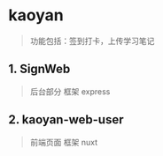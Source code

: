 # kaoyan 
> 功能包括：签到打卡，上传学习笔记
## 1. SignWeb 
> 后台部分 框架 express 

## 2. kaoyan-web-user
> 前端页面 框架 nuxt 
